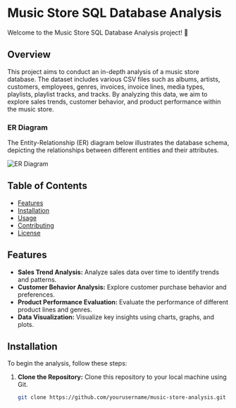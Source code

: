 # Music Store SQL Database Analysis

Welcome to the Music Store SQL Database Analysis project! 🎵

## Overview

This project aims to conduct an in-depth analysis of a music store database. The dataset includes various CSV files such as albums, artists, customers, employees, genres, invoices, invoice lines, media types, playlists, playlist tracks, and tracks. By analyzing this data, we aim to explore sales trends, customer behavior, and product performance within the music store.

### ER Diagram

The Entity-Relationship (ER) diagram below illustrates the database schema, depicting the relationships between different entities and their attributes.

![ER Diagram]()

## Table of Contents

- [Features](#features)
- [Installation](#installation)
- [Usage](#usage)
- [Contributing](#contributing)
- [License](#license)

## Features

- **Sales Trend Analysis:** Analyze sales data over time to identify trends and patterns.
- **Customer Behavior Analysis:** Explore customer purchase behavior and preferences.
- **Product Performance Evaluation:** Evaluate the performance of different product lines and genres.
- **Data Visualization:** Visualize key insights using charts, graphs, and plots.

## Installation

To begin the analysis, follow these steps:

1. **Clone the Repository:** Clone this repository to your local machine using Git.
   ```bash
   git clone https://github.com/yourusername/music-store-analysis.git
